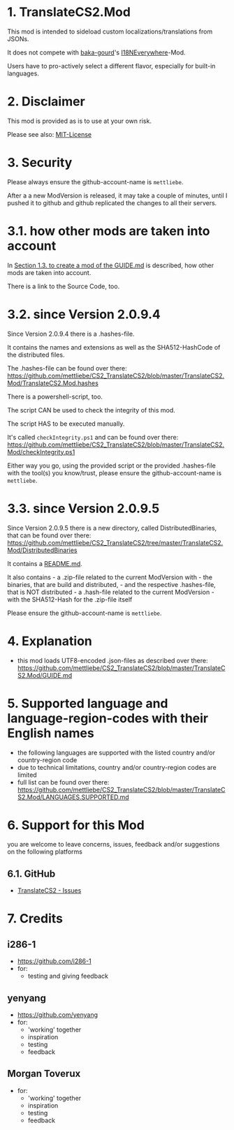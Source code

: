 # 1. TranslateCS2.Mod

This mod is intended to sideload custom localizations/translations from JSONs.

It does not compete with [baka-gourd](https://github.com/baka-gourd)'s [I18NEverywhere](https://github.com/baka-gourd/I18NEveryWhere)-Mod.

Users have to pro-actively select a different flavor, especially for built-in languages.

# 2. Disclaimer
This mod is provided as is to use at your own risk.

Please see also: [MIT-License](https://github.com/mettliebe/CS2_TranslateCS2?tab=MIT-1-ov-file)

# 3. Security
Please always ensure the github-account-name is `mettliebe`.

After a a new ModVersion is released, it may take a couple of minutes, until I pushed it to github and github replicated the changes to all their servers.

# 3.1. how other mods are taken into account

In [Section 1.3. to create a mod of the GUIDE.md](https://github.com/mettliebe/CS2_TranslateCS2/blob/master/TranslateCS2.Mod/GUIDE.md) is described, how other mods are taken into account.

There is a link to the Source Code, too.

# 3.2. since Version 2.0.9.4

Since Version 2.0.9.4 there is a .hashes-file.

It contains the names and extensions as well as the SHA512-HashCode of the distributed files.

The .hashes-file can be found over there: https://github.com/mettliebe/CS2_TranslateCS2/blob/master/TranslateCS2.Mod/TranslateCS2.Mod.hashes

There is a powershell-script, too.

The script CAN be used to check the integrity of this mod.

The script HAS to be executed manually.

It's called `checkIntegrity.ps1` and can be found over there: https://github.com/mettliebe/CS2_TranslateCS2/blob/master/TranslateCS2.Mod/checkIntegrity.ps1

Either way you go, using the provided script or the provided .hashes-file with the tool(s) you know/trust, please ensure the github-account-name is `mettliebe`.

# 3.3. since Version 2.0.9.5

Since Version 2.0.9.5 there is a new directory, called DistributedBinaries, that can be found over there: https://github.com/mettliebe/CS2_TranslateCS2/tree/master/TranslateCS2.Mod/DistributedBinaries

It contains a [README.md](https://github.com/mettliebe/CS2_TranslateCS2/blob/master/TranslateCS2.Mod/DistributedBinaries/README.md).

It also contains
    - a .zip-file related to the current ModVersion with
        - the binaries, that are build and distributed,
        - and the respective .hashes-file, that is NOT distributed
    - a .hash-file related to the current ModVersion
        - with the SHA512-Hash for the .zip-file itself

Please ensure the github-account-name is `mettliebe`.

# 4. Explanation
* this mod loads UTF8-encoded .json-files as described over there: https://github.com/mettliebe/CS2_TranslateCS2/blob/master/TranslateCS2.Mod/GUIDE.md


# 5. Supported language and language-region-codes with their English names
* the following languages are supported with the listed country and/or country-region code
* due to technical limitations, country and/or country-region codes are limited
* full list can be found over there: https://github.com/mettliebe/CS2_TranslateCS2/blob/master/TranslateCS2.Mod/LANGUAGES.SUPPORTED.md

# 6. Support for this Mod
you are welcome to leave concerns, issues, feedback and/or suggestions on the following platforms

## 6.1. GitHub
* [TranslateCS2 - Issues](https://github.com/mettliebe/CS2_TranslateCS2/issues)

# 7. Credits

## i286-1
- https://github.com/i286-1
- for:
    - testing and giving feedback

## yenyang
- https://github.com/yenyang
- for:
    - 'working' together
    - inspiration
    - testing
    - feedback

## Morgan Toverux
- for:
    - 'working' together
    - inspiration
    - testing
    - feedback
